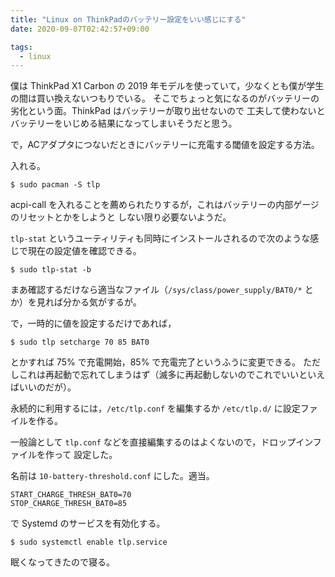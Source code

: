 ```yaml
---
title: "Linux on ThinkPadのバッテリー設定をいい感じにする"
date: 2020-09-07T02:42:57+09:00

tags:
  - linux
---
```


僕は ThinkPad X1 Carbon の 2019 年モデルを使っていて，少なくとも僕が学生の間は買い換えないつもりでいる。
そこでちょっと気になるのがバッテリーの劣化という面。ThinkPad はバッテリーが取り出せないので
工夫して使わないとバッテリーをいじめる結果になってしまいそうだと思う。

で，ACアダプタにつないだときにバッテリーに充電する閾値を設定する方法。

入れる。

```shell
$ sudo pacman -S tlp
```

acpi-call を入れることを薦められたりするが，これはバッテリーの内部ゲージのリセットとかをしようと
しない限り必要ないようだ。

`tlp-stat` というユーティリティも同時にインストールされるので次のような感じで現在の設定値を確認できる。

```shell
$ sudo tlp-stat -b
```

まあ確認するだけなら適当なファイル（`/sys/class/power_supply/BAT0/*` とか）を見れば分かる気がするが。

で，一時的に値を設定するだけであれば，

```shell
$ sudo tlp setcharge 70 85 BAT0
```

とかすれば 75% で充電開始，85% で充電完了というふうに変更できる。
ただしこれは再起動で忘れてしまうはず（滅多に再起動しないのでこれでいいといえばいいのだが）。

永続的に利用するには，`/etc/tlp.conf` を編集するか `/etc/tlp.d/` に設定ファイルを作る。

一般論として `tlp.conf` などを直接編集するのはよくないので，ドロップインファイルを作って
設定した。

名前は `10-battery-threshold.conf` にした。適当。

```config
START_CHARGE_THRESH_BAT0=70
STOP_CHARGE_THRESH_BAT0=85
```

で Systemd のサービスを有効化する。

```shell
$ sudo systemctl enable tlp.service
```

眠くなってきたので寝る。

